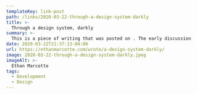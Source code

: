 ```yaml
---
templateKey: link-post
path: /links/2020-03-22-through-a-design-system-darkly
title: >-
  Through a design system, darkly
summary: >-
  This is a piece of writing that was posted on . The early discussion around design systems often focused on them as a solution to a problem of inconsistency: that due to a lack of documentation, standards, and governance, a product’s interfaces were often built and designed in inconsistent, confusing ways.
date: 2020-03-22T21:37:13-04:00
url: https://ethanmarcotte.com/wrote/a-design-system-darkly/
image: 2020-03-22-through-a-design-system-darkly.jpeg
imageAlt: >-
  Ethan Marcotte
tags:
  - Development
  - Design
---
```

